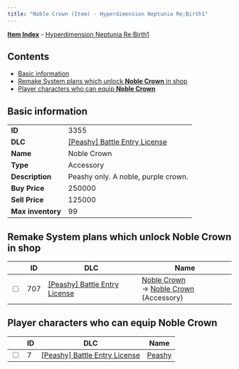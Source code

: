 ```yaml
---
title: "Noble Crown (Item) - Hyperdimension Neptunia Re;Birth1"
---
```


[**Item Index**](/neptunia/rb1/item/index.html) - [Hyperdimension Neptunia Re;Birth1](/neptunia/rb1)

## Contents

- [Basic information](#basic-information)
- [Remake System plans which unlock **Noble Crown** in shop](#remake-system-plans-which-unlock-noble-crown-in-shop)
- [Player characters who can equip **Noble Crown**](#player-characters-who-can-equip-noble-crown)

## Basic information

|   |   |
| -- | -- |
| **ID** | 3355 |
| **DLC** | [[Peashy] Battle Entry License](/neptunia/rb1/dlc/8-peashy.html) |
| **Name** | Noble Crown |
| **Type** | Accessory |
| **Description** | Peashy only. A noble, purple crown. |
| **Buy Price** | 250000 |
| **Sell Price** | 125000 |
| **Max inventory** | 99 |

## Remake System plans which unlock **Noble Crown** in shop

|    | ID | DLC | Name |
| -- | -- | --- | ---- |
| <input type="checkbox" id="rb1-remake-8-707" class="trackbox" /> | 707 | [[Peashy] Battle Entry License](/neptunia/rb1/dlc/8-peashy.html) | [Noble Crown](/neptunia/rb1/remake/8-707-noble-crown.html)<br />→ [Noble Crown](/neptunia/rb1/item/8-3355-noble-crown.html) (Accessory) |

## Player characters who can equip **Noble Crown**

|    | ID | DLC | Name |
| -- | -- | --- | ---- |
| <input type="checkbox" id="rb1-player-8-7" class="trackbox" /> | 7 | [[Peashy] Battle Entry License](/neptunia/rb1/dlc/8-peashy.html) | [Peashy](/neptunia/rb1/player/8-7-peashy.html) |